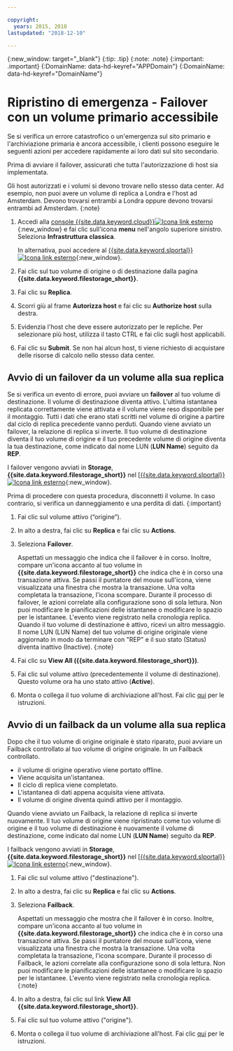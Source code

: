 ```yaml
---

copyright:
  years: 2015, 2018
lastupdated: "2018-12-10"

---
```

{:new_window: target="_blank"}
{:tip: .tip}
{:note: .note}
{:important: .important}
{:DomainName: data-hd-keyref="APPDomain"}
{:DomainName: data-hd-keyref="DomainName"}

# Ripristino di emergenza - Failover con un volume primario accessibile

Se si verifica un errore catastrofico o un'emergenza sul sito primario e l'archiviazione primaria è ancora accessibile, i clienti possono eseguire le seguenti azioni per accedere rapidamente ai loro dati sul sito secondario.

Prima di avviare il failover, assicurati che tutta l'autorizzazione di host sia implementata.

Gli host autorizzati e i volumi si devono trovare nello stesso data center. Ad esempio, non puoi avere un volume di replica a Londra e l'host ad Amsterdam. Devono trovarsi entrambi a Londra oppure devono trovarsi entrambi ad Amsterdam.
{:note}

1. Accedi alla [console {{site.data.keyword.cloud}}![Icona link esterno](../../icons/launch-glyph.svg "Icona link esterno")](https://{DomainName}/catalog/){:new_window} e fai clic sull'icona **menu** nell'angolo superiore sinistro. Seleziona **Infrastruttura classica**.


   In alternativa, puoi accedere al [{{site.data.keyword.slportal}} ![Icona link esterno](../../icons/launch-glyph.svg "Icona link esterno")](https://control.softlayer.com/){:new_window}.
1. Fai clic sul tuo volume di origine o di destinazione dalla pagina **{{site.data.keyword.filestorage_short}}**.
2. Fai clic su **Replica**.
3. Scorri giù al frame **Autorizza host** e fai clic su **Authorize host** sulla destra.
4. Evidenzia l'host che deve essere autorizzato per le repliche. Per selezionare più host, utilizza il tasto CTRL e fai clic sugli host applicabili.
5. Fai clic su **Submit**. Se non hai alcun host, ti viene richiesto di acquistare delle risorse di calcolo nello stesso data center.

## Avvio di un failover da un volume alla sua replica

Se si verifica un evento di errore, puoi avviare un **failover** al tuo volume di destinazione. Il volume di destinazione diventa attivo. L'ultima istantanea replicata correttamente viene attivata e il volume viene reso disponibile per il montaggio. Tutti i dati che erano stati scritti nel volume di origine a partire dal ciclo di replica precedente vanno perduti. Quando viene avviato un failover, la relazione di replica si inverte. Il tuo volume di destinazione diventa il tuo volume di origine e il tuo precedente volume di origine diventa la tua destinazione, come indicato dal nome LUN (**LUN Name**) seguito da **REP**.

I failover vengono avviati in **Storage**, **{{site.data.keyword.filestorage_short}}** nel [[{{site.data.keyword.slportal}} ![Icona link esterno](../../icons/launch-glyph.svg "Icona link esterno")](https://control.softlayer.com/){:new_window}.

Prima di procedere con questa procedura, disconnetti il volume. In caso contrario, si verifica un danneggiamento e una perdita di dati.
{:important}

1. Fai clic sul volume attivo (“origine”).
2. In alto a destra, fai clic su **Replica** e fai clic su **Actions**.
3. Seleziona **Failover**.

   Aspettati un messaggio che indica che il failover è in corso. Inoltre, compare un'icona accanto al tuo volume in **{{site.data.keyword.filestorage_short}}** che indica che è in corso una transazione attiva. Se passi il puntatore del mouse sull'icona, viene visualizzata una finestra che mostra la transazione. Una volta completata la transazione, l'icona scompare. Durante il processo di failover, le azioni correlate alla configurazione sono di sola lettura. Non puoi modificare le pianificazioni delle istantanee o modificare lo spazio per le istantanee. L'evento viene registrato nella cronologia replica.<br/> Quando il tuo volume di destinazione è attivo, ricevi un altro messaggio. Il nome LUN (LUN Name) del tuo volume di origine originale viene aggiornato in modo da terminare con "REP" e il suo stato (Status) diventa inattivo (Inactive).
   {:note}
4. Fai clic su **View All ({{site.data.keyword.filestorage_short}})**.
5. Fai clic sul volume attivo (precedentemente il volume di destinazione). Questo volume ora ha uno stato attivo (**Active**).
6. Monta o collega il tuo volume di archiviazione all'host. Fai clic [qui](provisioning-file-storage.html) per le istruzioni.


## Avvio di un failback da un volume alla sua replica

Dopo che il tuo volume di origine originale è stato riparato, puoi avviare un Failback controllato al tuo volume di origine originale. In un Failback controllato.

- il volume di origine operativo viene portato offline.
- Viene acquisita un'istantanea.
- Il ciclo di replica viene completato.
- L'istantanea di dati appena acquisita viene attivata.
- Il volume di origine diventa quindi attivo per il montaggio.

Quando viene avviato un Failback, la relazione di replica si inverte nuovamente. Il tuo volume di origine viene ripristinato come tuo volume di origine e il tuo volume di destinazione è nuovamente il volume di destinazione, come indicato dal nome LUN (**LUN Name**) seguito da **REP**.

I failback vengono avviati in **Storage**, **{{site.data.keyword.filestorage_short}}** nel [[{{site.data.keyword.slportal}} ![Icona link esterno](../../icons/launch-glyph.svg "Icona link esterno")](https://control.softlayer.com/){:new_window}.

1. Fai clic sul volume attivo ("destinazione").
2. In alto a destra, fai clic su **Replica** e fai clic su **Actions**.
3. Seleziona **Failback**.

   Aspettati un messaggio che mostra che il failover è in corso. Inoltre, compare un'icona accanto al tuo volume in **{{site.data.keyword.filestorage_short}}** che indica che è in corso una transazione attiva. Se passi il puntatore del mouse sull'icona, viene visualizzata una finestra che mostra la transazione. Una volta completata la transazione, l'icona scompare. Durante il processo di Failback, le azioni correlate alla configurazione sono di sola lettura. Non puoi modificare le pianificazioni delle istantanee o modificare lo spazio per le istantanee. L'evento viene registrato nella cronologia replica.
   {:note}
4. In alto a destra, fai clic sul link **View All {{site.data.keyword.filestorage_short}}**.
5. Fai clic sul tuo volume attivo ("origine").
6. Monta o collega il tuo volume di archiviazione all'host. Fai clic [qui](provisioning-file-storage.html) per le istruzioni.
